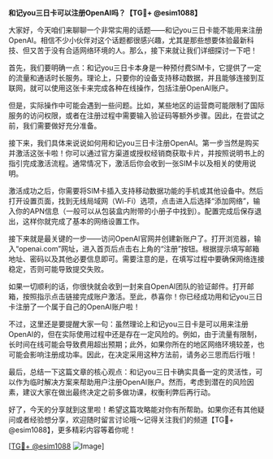 **和记you三日卡可以注册OpenAI吗？【TG💪+ @esim1088】**

大家好，今天咱们来聊聊一个非常实用的话题——和记you三日卡能不能用来注册OpenAI。相信不少小伙伴对这个话题都很感兴趣，尤其是那些想要体验最新科技、但又苦于没有合适网络环境的人。那么，接下来就让我们详细探讨一下吧！

首先，我们要明确一点：和记you三日卡本身是一种预付费SIM卡，它提供了一定的流量和通话时长服务。理论上，只要你的设备支持移动数据，并且能够连接到互联网，就可以使用这张卡来完成各种在线操作，包括注册OpenAI账户。

但是，实际操作中可能会遇到一些问题。比如，某些地区的运营商可能限制了国际服务的访问权限，或者在注册过程中需要输入验证码等额外步骤。因此，在尝试之前，我们需要做好充分准备。

接下来，我们具体来说说如何用和记you三日卡注册OpenAI。第一步当然是购买并激活这张卡啦！你可以通过官方渠道或授权经销商获取卡片，并按照说明书上的指引完成激活流程。通常情况下，激活后你会收到一张SIM卡以及相关的使用说明。

激活成功之后，你需要将SIM卡插入支持移动数据功能的手机或其他设备中。然后打开设置页面，找到无线局域网（Wi-Fi）选项，点击进入后选择“添加网络”，输入你的APN信息（一般可以从包装盒内附带的小册子中找到）。配置完成后保存退出，这样你就完成了基本的网络设置工作。

接下来就是最关键的一步——访问OpenAI官网并创建新账户了。打开浏览器，输入“openai.com”网址，进入首页后点击右上角的“注册”按钮。根据提示填写邮箱地址、密码以及其他必要信息即可。需要注意的是，在填写过程中要确保网络连接稳定，否则可能导致提交失败。

如果一切顺利的话，你很快就会收到一封来自OpenAI团队的验证邮件。打开邮箱，按照指示点击链接完成账户激活。至此，恭喜你！你已经成功用和记you三日卡注册了一个属于自己的OpenAI账户啦！

不过，这里还是要提醒大家一句：虽然理论上和记you三日卡是可以用来注册OpenAI的，但在实际使用过程中还是存在一定风险的。例如，由于流量有限制，长时间在线可能会导致费用超出预期；此外，如果你所在的地区网络环境较差，也可能会影响注册成功率。因此，在决定采用这种方法前，请务必三思而后行哦！

最后，总结一下这篇文章的核心观点：和记you三日卡确实具备一定的灵活性，可以作为临时解决方案来帮助用户注册OpenAI账户。然而，考虑到潜在的风险因素，建议大家在做出最终决定之前多做功课，权衡利弊后再行动。

好了，今天的分享就到这里啦！希望这篇攻略能对你有所帮助。如果你还有其他疑问或者经验想分享，欢迎随时留言讨论哦～记得关注我们的频道【TG💪+ @esim1088】，更多精彩内容等着你呢！

[[TG💪+ @esim1088](https://t.me/s/esim1088) ![Image](https://i.postimg.cc/4NQfJmqS/Snipaste-2025-05-13-00-14-12.png)]